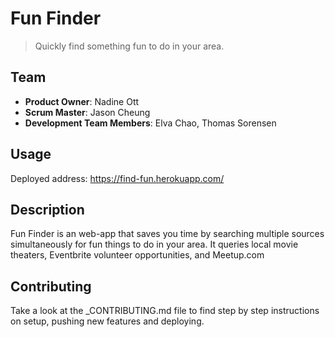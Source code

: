 # Fun Finder

> Quickly find something fun to do in your area.

## Team

  - __Product Owner__: Nadine Ott
  - __Scrum Master__: Jason Cheung
  - __Development Team Members__: Elva Chao, Thomas Sorensen 

## Usage

Deployed address:
https://find-fun.herokuapp.com/

## Description

Fun Finder is an web-app that saves you time by searching multiple sources simultaneously for fun things to do in your area.  It queries local movie theaters, Eventbrite volunteer opportunities, and Meetup.com

## Contributing

Take a look at the _CONTRIBUTING.md file to find step by step instructions on setup, pushing new features and deploying.  
